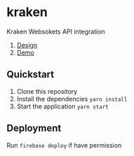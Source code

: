 # kraken

Kraken Websokets API integration
1. [Design](https://www.figma.com/file/yKeZmnT5orhgRaIs0R4afW/Live-Crypto-Ticker-(Copy)?node-id=0%3A1) 
2. [Demo](https://live-crypto-tracker.web.app/)

## Quickstart

1. Clone this repository
2. Install the dependencies `yarn install`
3. Start the application `yarn start`


## Deployment

Run `firebase deploy` if have permission
